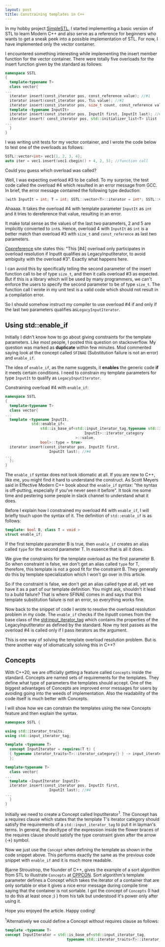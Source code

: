 ```yaml
---
layout: post
title: Constraining templates in C++
---
```


In my hobby project [SimpleSTL](https://github.com/Panky-codes/SimpleSTL), I started implementing a basic version of STL to learn Modern C++ and also serve as a reference for beginners who wants to get a sneak peek into a possible implementation of STL. For now, I have implemented only the vector container.

I encountered something interesting while implementing the insert member function for the vector container. There were totally five overloads for the insert function given by the standard as follows:
```cpp
namespace SSTL
{
  template<typename T>
  class vector{
...
  iterator insert(const_iterator pos, const_reference value); //#1
  iterator insert(const_iterator pos, T&& value); //#2 
  iterator insert(const_iterator pos, size_t count, const_reference value); //#3 
  template <typename InputIt>
  iterator insert(const_iterator pos, InputIt first, InputIt last); //#4 
  iterator insert( const_iterator pos, std::initializer_list<T> ilist ); //#5
...
  }
}
```  
I was writing unit tests for my vector container, and I wrote the code below to test one of the overloads as follows:
```cpp
SSTL::vector<int> vec1{1, 2, 3, 4};
auto iter = vec1.insert(vec1.cbegin() + 4, 2, 5); //function call
```
Could you guess which overload was called? 

Well, I was expecting overload #3 to be called. To my surprise, the test code called the overload #4 which resulted in an error message from GCC. In brief, the error message contained the following type deduction:
```cpp
[with InputIt = int; T = int; SSTL::vector<T>::iterator = int*; SSTL::vector<T>::const_iterator = const int*]
```
Ahaaaa. It takes the overload #4 with template parameter `InputIt` as `int` and it tries to dereference that value, resulting in an error. 

It make total sense as the values of the last two parameters, 2 and 5 are implicitly converted to `int`s. Hence, overload 4 with `InputIt` as `int` is a better match than overload #3 with `size_t` and `const_reference` as last two parameters.

[Cppreference](https://en.cppreference.com/w/cpp/container/vector/insert) site states this: "This [#4] overload only participates in overload resolution if InputIt qualifies as LegacyInputIterator, to avoid ambiguity with the overload #3". Exactly what happens here. 

I can avoid this by specifically telling the second parameter of the insert function call to be of type `size_t`, and then it calls overload #3 as expected. But if this is a library which will be used by many programmers, we can't enforce the users to specify the second parameter to be of type `size_t`. The function call I wrote in my unit test is a valid code which should not result in a compilation error.

So I should somehow instruct my compiler to use overload #4 if and only if the last two parameters qualifies as`LegacyInputIterator`. 
## Using std::enable_if
Initially I didn't know how to go about giving constraints for the template parameters. Like most people, I posted this question on stackoverflow. My question was marked as **duplicate** within few minutes. Mod commented saying look at the concept called `SFINAE` (Substitution failure is not an error) and `enable_if`.

The idea of `enable_if`, as the name suggests, it **enables** the generic code **if** it meets certain conditions. I need to constrain my template parameters for type `InputIt` to qualify as `LegacyInputIterator`. 

Constraining overload #4 with `enable_if`:
```cpp
namespace SSTL
{
  template<typename T>
  class vector{
...
  template <typename InputIt,
            std::enable_if<
                std::is_base_of<std::input_iterator_tag,typename std::iterator_traits<
                                    InputIt>::iterator_category
                                >::value,
                bool>::type = true>
  iterator insert(const_iterator pos, InputIt first,
                    InputIt last); //#4 
...
  };
}

```
The `enable_if` syntax does not look idiomatic at all. If you are new to C++, like me, you might find it hard to understand the construct. As Scott Meyers said in Effective Modern C++ book about the `enable_if` syntax: "the syntax is off-putting, especially if you've never seen it before". It took me some time and pestering some people in slack channel to understand what it does. 

Before I explain how I constrained my overload #4 with `enable_if`, I will briefly touch upon the syntax of it. The definition of `std::enable_if` is as follows:
```cpp
template< bool B, class T = void >
struct enable_if;
```
If the first template parameter B is true, then `enable_if` creates an alias called `type` for the second parameter T. In essence that is all it does. 

We give the constraints for the template overload as the first parameter B. So when constraint is false, we don't get an alias called `type` for T, therefore, this template is not a good fit for the constraint B. They generally do this by template specialization which I won't go over in this article.

So if the constraint is false, we don't get an alias called type at all, yet we have it as a part of our template definition. You might ask, shouldn't it lead to a build failure? That is where SFINAE comes in and says that this template substitution failure is not an error, so everything works fine.

Now back to the snippet of code I wrote to resolve the overload resolution problem in my code. The `enable_if` checks if the *InputIt* comes from the base class of the [std:input_iterator_tag](https://en.cppreference.com/w/cpp/iterator/iterator_tags) which contains the properties of the LegacyInputIterator as defined by the standard. Now my test passes as the overload #4 is called only if I pass iterators as the argument. 

This is one way of solving the template overload resolution problem. But is there another way of idiomatically solving this in C++?

## Concepts
With C++20, we are officially getting a feature called `Concepts` inside the standard. Concepts are named sets of requirements for the templates. They define what type of parameters the templates should accept. One of the biggest advantages of Concepts are improved error messages for users by avoiding going into the weeds of implementation. Also the readability of the code itself is much better with Concepts.

I will show how we can constrain the templates using the new Concepts feature and then explain the syntax. 
```cpp
namespace SSTL {

using std::iterator_traits;
using std::input_iterator_tag;

template <typename T>
  concept InputIterator = requires(T t) {
  { typename iterator_traits<T>::iterator_category{} } -> input_iterator_tag;
  };

template<typename T>
  class vector{
...
  template <InputIterator InputIt>
  iterator insert(const_iterator pos, InputIt first,
                    InputIt last); //#4 
...
  }
}
```
Initially we need to create a Concept called InputIterator<sup>1</sup>. The Concept has a requires clause which states that the template T's iterator category should satisfy the requirements of a `std::input_iterator_tag` to put it in layman's terms. In general, the decltype of the expression inside the flower braces of the requires clause should satisfy the type constraint given after the arrow (->) symbol. 

Now we just use the `Concept` when defining the template as shown in the code snippet above. This performs exactly the same as the previous code snippet with `enable_if` and it is much more readable. 

Bjarne Stroustrop, the founder of C++, gives the example of a sort algorithm from STL to illustrate `Concepts` at [CPPCON](https://www.youtube.com/watch?v=HddFGPTAmtU&t=1117s). Sort algorithm's template parameter defines a Concept which takes the iterator of a container that are only sortable or else it gives a nice error message during compile time saying that the container is not sortable. I got the concept of `Concepts` (I had to do this at least once ;) ) from his talk but understood it's power only after using it. 

Hope you enjoyed the article. Happy coding!

<sup>1</sup>Alternatively we could define a Concept without requires clause as follows:
```cpp
template <typename T>
concept InputIterator = std::is_base_of<std::input_iterator_tag,
                            typename std::iterator_traits<T>::iterator_category>::value;
```

